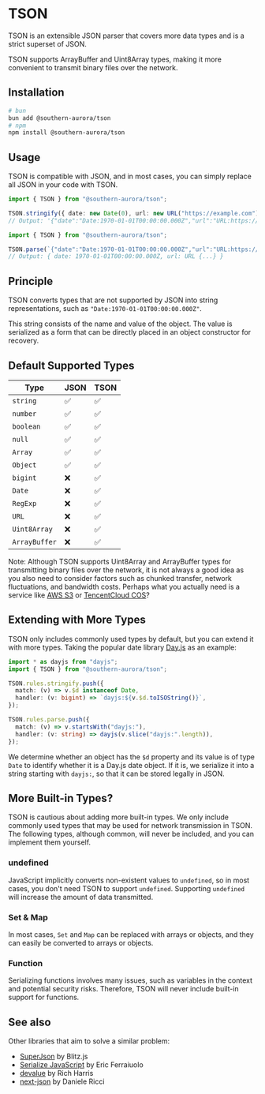 # TSON

TSON is an extensible JSON parser that covers more data types and is a strict superset of JSON.

TSON supports ArrayBuffer and Uint8Array types, making it more convenient to transmit binary files over the network.

## Installation

```sh
# bun
bun add @southern-aurora/tson
# npm
npm install @southern-aurora/tson
```

## Usage

TSON is compatible with JSON, and in most cases, you can simply replace all JSON in your code with TSON.

```ts
import { TSON } from "@southern-aurora/tson";

TSON.stringify({ date: new Date(0), url: new URL("https://example.com") });
// Output: '{"date":"Date:1970-01-01T00:00:00.000Z","url":"URL:https://example.com/"}'
```

```ts
import { TSON } from "@southern-aurora/tson";

TSON.parse(`{"date":"Date:1970-01-01T00:00:00.000Z","url":"URL:https://example.com/"}`);
// Output: { date: 1970-01-01T00:00:00.000Z, url: URL {...} }
```

## Principle

TSON converts types that are not supported by JSON into string representations, such as `"Date:1970-01-01T00:00:00.000Z"`.

This string consists of the name and value of the object. The value is serialized as a form that can be directly placed in an object constructor for recovery.

## Default Supported Types

| Type          | JSON | TSON |
| ------------- | ---- | ---- |
| `string`      | ✅   | ✅   |
| `number`      | ✅   | ✅   |
| `boolean`     | ✅   | ✅   |
| `null`        | ✅   | ✅   |
| `Array`       | ✅   | ✅   |
| `Object`      | ✅   | ✅   |
| `bigint`      | ❌   | ✅   |
| `Date`        | ❌   | ✅   |
| `RegExp`      | ❌   | ✅   |
| `URL`         | ❌   | ✅   |
| `Uint8Array`  | ❌   | ✅   |
| `ArrayBuffer` | ❌   | ✅   |

Note: Although TSON supports Uint8Array and ArrayBuffer types for transmitting binary files over the network, it is not always a good idea as you also need to consider factors such as chunked transfer, network fluctuations, and bandwidth costs. Perhaps what you actually need is a service like [AWS S3](https://aws.amazon.com/cli/) or [TencentCloud COS](https://cloud.tencent.com/product/cos)?

## Extending with More Types

TSON only includes commonly used types by default, but you can extend it with more types. Taking the popular date library [Day.js](https://github.com/iamkun/dayjs) as an example:

```ts
import * as dayjs from "dayjs";
import { TSON } from "@southern-aurora/tson";

TSON.rules.stringify.push({
  match: (v) => v.$d instanceof Date,
  handler: (v: bigint) => `dayjs:${v.$d.toISOString()}`,
});

TSON.rules.parse.push({
  match: (v) => v.startsWith("dayjs:"),
  handler: (v: string) => dayjs(v.slice("dayjs:".length)),
});
```

We determine whether an object has the `$d` property and its value is of type `Date` to identify whether it is a Day.js date object. If it is, we serialize it into a string starting with `dayjs:`, so that it can be stored legally in JSON.

## More Built-in Types?

TSON is cautious about adding more built-in types. We only include commonly used types that may be used for network transmission in TSON. The following types, although common, will never be included, and you can implement them yourself.

### undefined

JavaScript implicitly converts non-existent values to `undefined`, so in most cases, you don't need TSON to support `undefined`. Supporting `undefined` will increase the amount of data transmitted.

### Set & Map

In most cases, `Set` and `Map` can be replaced with arrays or objects, and they can easily be converted to arrays or objects.

### Function

Serializing functions involves many issues, such as variables in the context and potential security risks. Therefore, TSON will never include built-in support for functions.

## See also

Other libraries that aim to solve a similar problem:

- [SuperJson](https://github.com/blitz-js/superjson) by Blitz.js
- [Serialize JavaScript](https://github.com/yahoo/serialize-javascript) by Eric Ferraiuolo
- [devalue](https://github.com/Rich-Harris/devalue) by Rich Harris
- [next-json](https://github.com/iccicci/next-json) by Daniele Ricci
